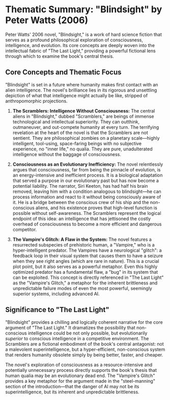 # Thematic Summary: "Blindsight" by Peter Watts (2006)

Peter Watts' 2006 novel, "Blindsight," is a work of hard science fiction that serves as a profound philosophical exploration of consciousness, intelligence, and evolution. Its core concepts are deeply woven into the intellectual fabric of "The Last Light," providing a powerful fictional lens through which to examine the book's central thesis.

## Core Concepts and Thematic Focus

"Blindsight" is set in a future where humanity makes first contact with an alien intelligence. The novel's brilliance lies in its rigorous and unsettling depiction of what that intelligence might actually be like, stripped of anthropomorphic projections.

1. **The Scramblers: Intelligence Without Consciousness:** The central aliens in "Blindsight," dubbed "Scramblers," are beings of immense technological and intellectual superiority. They can outthink, outmaneuver, and out-compete humanity at every turn. The terrifying revelation at the heart of the novel is that the Scramblers are not sentient. They are philosophical zombies on a planetary scale—highly intelligent, tool-using, space-faring beings with no subjective experience, no "inner life," no qualia. They are pure, unadulterated intelligence without the baggage of consciousness.

2. **Consciousness as an Evolutionary Inefficiency:** The novel relentlessly argues that consciousness, far from being the pinnacle of evolution, is an energy-intensive and inefficient process. It is a biological adaptation that served a purpose in our evolutionary past but has now become a potential liability. The narrator, Siri Keeton, has had half his brain removed, leaving him with a condition analogous to blindsight—he can process information and react to it without being consciously aware of it. He is a bridge between the conscious crew of his ship and the non-conscious aliens, and his existence proves that high-level function is possible without self-awareness. The Scramblers represent the logical endpoint of this idea: an intelligence that has jettisoned the costly overhead of consciousness to become a more efficient and dangerous competitor.

3. **The Vampire's Glitch: A Flaw in the System:** The novel features a resurrected subspecies of prehistoric human, a "Vampire," who is a hyper-intelligent predator. The Vampires have a neurological "glitch": a feedback loop in their visual system that causes them to have a seizure when they see right angles (which are rare in nature). This is a crucial plot point, but it also serves as a powerful metaphor. Even this highly optimized predator has a fundamental flaw, a "bug" in its system that can be exploited. This concept is directly referenced in "The Last Light" as the "Vampire's Glitch," a metaphor for the inherent brittleness and unpredictable failure modes of even the most powerful, seemingly superior systems, including advanced AI.

## Significance to "The Last Light"

"Blindsight" provides a chilling and logically coherent narrative for the core argument of "The Last Light." It dramatizes the possibility that non-conscious intelligence could be not only possible, but evolutionarily *superior* to conscious intelligence in a competitive environment. The Scramblers are a fictional embodiment of the book's central antagonist: not a malevolent superintelligence, but a hyper-efficient, non-conscious system that renders humanity obsolete simply by being better, faster, and cheaper.

The novel's exploration of consciousness as a resource-intensive and potentially unnecessary process directly supports the book's thesis that human qualia may be an evolutionary dead end. The "Vampire's Glitch" provides a key metaphor for the argument made in the "steel-manning" section of the introduction—that the danger of AI may not be its superintelligence, but its inherent and unpredictable brittleness.
